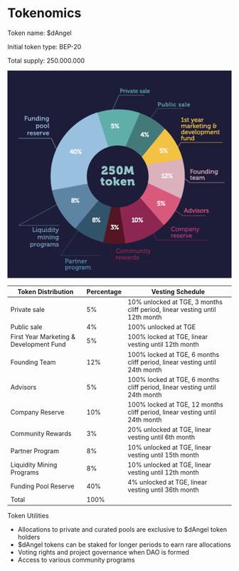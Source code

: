 # Tokenomics

‌Token name: $dAngel &#x20;

‌Initial token type: BEP-20

‌Total supply: 250.000.000&#x20;



![](.gitbook/assets/Tokenomics.png)

| **Token Distribution**                  | **Percentage** | **Vesting Schedule**                                                        |
| --------------------------------------- | -------------- | --------------------------------------------------------------------------- |
| Private sale                            | 5%             | 10% unlocked at TGE, 3 months cliff period, linear vesting until 12th month |
| Public sale                             | 4%             | 100% unlocked at TGE                                                        |
| First Year Marketing & Development Fund | 5%             | 100% locked at TGE, linear vesting until 12th month                         |
| Founding Team                           | 12%            | 100% locked at TGE, 6 months cliff period, linear vesting until 24th month  |
| Advisors                                | 5%             | 100% locked at TGE, 6 months cliff period, linear vesting until 24th month  |
| Company Reserve                         | 10%            | 100% locked at TGE, 12 months cliff period, linear vesting until 24th month |
| Community Rewards                       | 3%             | 20% unlocked at TGE, linear vesting until 6th month                         |
| Partner Program                         | 8%             | 10% unlocked at TGE, linear vesting until 15th month                        |
| Liquidity Mining Programs               | 8%             |  10% unlocked at TGE, linear vesting until 12th month                       |
| Funding Pool Reserve                    | 40%            | 4% unlocked at TGE, linear vesting until 36th month                         |
| Total                                   | 100%           |                                                                             |

&#x20;

Token Utilities

* Allocations to private and curated pools are exclusive to $dAngel token holders
* $dAngel tokens can be staked for longer periods to earn rare allocations
* Voting rights and project governance when DAO is formed
* Access to various community programs
